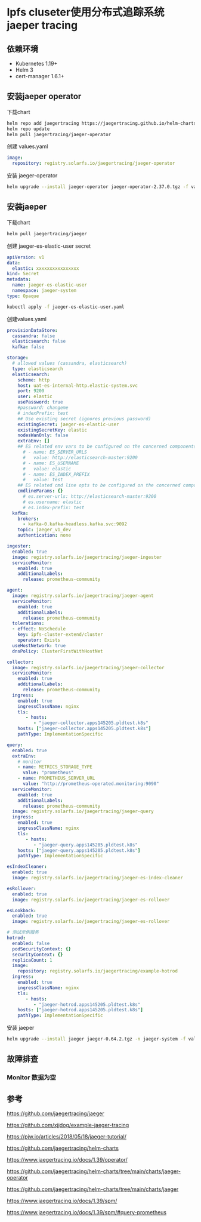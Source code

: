 # Ipfs cluseter使用分布式追踪系统jaeper tracing

## 依赖环境

- Kubernetes 1.19+
- Helm 3
- cert-manager 1.6.1+ 

## 安装jaeper operator

下载chart

```sh
helm repo add jaegertracing https://jaegertracing.github.io/helm-charts
helm repo update
helm pull jaegertracing/jaeger-operator
```

创建 values.yaml

```yaml
image:
  repository: registry.solarfs.io/jaegertracing/jaeger-operator
```

安装 jaeger-operator

```sh
helm upgrade --install jaeger-operator jaeger-operator-2.37.0.tgz -f values.yaml -n jaeger-system --create-namespace
```

## 安装jaeper

下载chart

```sh
helm pull jaegertracing/jaeger
```

创建 jaeger-es-elastic-user secret

```yaml
apiVersion: v1
data:
  elastic: xxxxxxxxxxxxxxxx
kind: Secret
metadata:
  name: jaeger-es-elastic-user
  namespace: jaeger-system
type: Opaque
```

```sh
kubectl apply -f jaeger-es-elastic-user.yaml
```

创建values.yaml

```yaml
provisionDataStore:
  cassandra: false
  elasticsearch: false
  kafka: false

storage:
  # allowed values (cassandra, elasticsearch)
  type: elasticsearch
  elasticsearch:
    scheme: http
    host: uat-es-internal-http.elastic-system.svc
    port: 9200
    user: elastic
    usePassword: true
    #password: changeme
    # indexPrefix: test
    ## Use existing secret (ignores previous password)
    existingSecret: jaeger-es-elastic-user
    existingSecretKey: elastic
    nodesWanOnly: false
    extraEnv: []
    ## ES related env vars to be configured on the concerned components
      # - name: ES_SERVER_URLS
      #   value: http://elasticsearch-master:9200
      # - name: ES_USERNAME
      #   value: elastic
      # - name: ES_INDEX_PREFIX
      #   value: test
    ## ES related cmd line opts to be configured on the concerned components
    cmdlineParams: {}
      # es.server-urls: http://elasticsearch-master:9200
      # es.username: elastic
      # es.index-prefix: test
  kafka:
    brokers:
      - kafka-0.kafka-headless.kafka.svc:9092
    topic: jaeger_v1_dev
    authentication: none

ingester:
  enabled: true
  image: registry.solarfs.io/jaegertracing/jaeger-ingester
  serviceMonitor:
    enabled: true
    additionalLabels:
      release: prometheus-community

agent:
  image: registry.solarfs.io/jaegertracing/jaeger-agent
  serviceMonitor:
    enabled: true
    additionalLabels:
      release: prometheus-community
  tolerations:
  - effect: NoSchedule
    key: ipfs-cluster-extend/cluster
    operator: Exists
  useHostNetwork: true
  dnsPolicy: ClusterFirstWithHostNet

collector:
  image: registry.solarfs.io/jaegertracing/jaeger-collector
  serviceMonitor:
    enabled: true
    additionalLabels:
      release: prometheus-community
  ingress:
    enabled: true
    ingressClassName: nginx
    tls:
       - hosts:
          - "jaeger-collector.apps145205.pldtest.k8s"
    hosts: ["jaeger-collector.apps145205.pldtest.k8s"]
    pathType: ImplementationSpecific

query:
  enabled: true
  extraEnv:
    # monitor
    - name: METRICS_STORAGE_TYPE
      value: "prometheus"
    - name: PROMETHEUS_SERVER_URL
      value: "http://prometheus-operated.monitoring:9090"
  serviceMonitor:
    enabled: true
    additionalLabels:
      release: prometheus-community
  image: registry.solarfs.io/jaegertracing/jaeger-query
  ingress:
    enabled: true
    ingressClassName: nginx
    tls:
       - hosts:
          - "jaeger-query.apps145205.pldtest.k8s"
    hosts: ["jaeger-query.apps145205.pldtest.k8s"]
    pathType: ImplementationSpecific

esIndexCleaner:
  enabled: true
  image: registry.solarfs.io/jaegertracing/jaeger-es-index-cleaner

esRollover:
  enabled: true
  image: registry.solarfs.io/jaegertracing/jaeger-es-rollover

esLookback:
  enabled: true
  image: registry.solarfs.io/jaegertracing/jaeger-es-rollover

# 测试示例服务
hotrod:
  enabled: false
  podSecurityContext: {}
  securityContext: {}
  replicaCount: 1
  image:
    repository: registry.solarfs.io/jaegertracing/example-hotrod
  ingress:
    enabled: true
    ingressClassName: nginx
    tls:
       - hosts:
          - "jaeger-hotrod.apps145205.pldtest.k8s"
    hosts: ["jaeger-hotrod.apps145205.pldtest.k8s"]
    pathType: ImplementationSpecific
```

安装 jaeper

```sh
helm upgrade --install jaeger jaeger-0.64.2.tgz -n jaeger-system -f values.yaml
```

## 故障排查

### Monitor 数据为空



## 参考

https://github.com/jaegertracing/jaeger

https://github.com/xjjdog/example-jaeger-tracing

https://pjw.io/articles/2018/05/18/jaeger-tutorial/

https://github.com/jaegertracing/helm-charts

https://www.jaegertracing.io/docs/1.39/operator/

https://github.com/jaegertracing/helm-charts/tree/main/charts/jaeger-operator

https://github.com/jaegertracing/helm-charts/tree/main/charts/jaeger

https://www.jaegertracing.io/docs/1.39/spm/

https://www.jaegertracing.io/docs/1.39/spm/#query-prometheus


